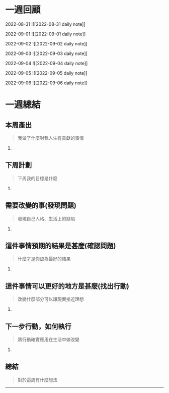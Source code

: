 # 一週回顧

2022-08-31
![[2022-08-31 daily note]]

2022-09-01
![[2022-09-01 daily note]]

2022-09-02
![[2022-09-02 daily note]]

2022-09-03
![[2022-09-03 daily note]]

2022-09-04
![[2022-09-04 daily note]]

2022-09-05
![[2022-09-05 daily note]]

2022-09-06
![[2022-09-06 daily note]]

# 一週總結
## 本周產出
>我做了什麼對我人生有貢獻的事情
1. 

## 下周計劃
>下周我的目標是什麼
1. 

## 需要改變的事(發現問題)
>發現自己人格、生活上的缺陷
1. 

## 這件事情預期的結果是甚麼(確認問題)
>什麼才是你認為最好的結果
1. 

## 這件事情可以更好的地方是甚麼(找出行動)
>改變什麼部分可以讓現實接近理想
1. 

 ## 下一步行動，如何執行
>將行動確實應用在生活中做改變
1. 

## 總結
>對於這周有什麼想法
---

